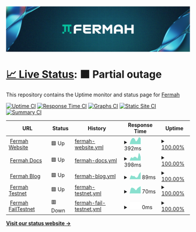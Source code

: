 ![Fermah Banner](assets/fermahBanner.png)

# [📈 Live Status](https://savvycodings.github.io/fermaUptime): <!--live status--> **🟧 Partial outage**

This repository contains the Uptime monitor and status page for [Fermah](https://www.fermah.xyz)

[![Uptime CI](https://github.com/savvycodings/fermaUptime/workflows/Uptime%20CI/badge.svg)](https://github.com/savvycodings/fermaUptime/actions?query=workflow%3A%22Uptime+CI%22)
[![Response Time CI](https://github.com/savvycodings/fermaUptime/workflows/Response%20Time%20CI/badge.svg)](https://github.com/savvycodings/fermaUptime/actions?query=workflow%3A%22Response+Time+CI%22)
[![Graphs CI](https://github.com/savvycodings/fermaUptime/workflows/Graphs%20CI/badge.svg)](https://github.com/savvycodings/fermaUptime/actions?query=workflow%3A%22Graphs+CI%22)
[![Static Site CI](https://github.com/savvycodings/fermaUptime/workflows/Static%20Site%20CI/badge.svg)](https://github.com/savvycodings/fermaUptime/actions?query=workflow%3A%22Static+Site+CI%22)
[![Summary CI](https://github.com/savvycodings/fermaUptime/workflows/Summary%20CI/badge.svg)](https://github.com/savvycodings/fermaUptime/actions?query=workflow%3A%22Summary+CI%22)

<!--start: status pages-->
<!-- This summary is generated by Upptime (https://github.com/upptime/upptime) -->
<!-- Do not edit this manually, your changes will be overwritten -->
<!-- prettier-ignore -->
| URL | Status | History | Response Time | Uptime |
| --- | ------ | ------- | ------------- | ------ |
| <img alt="" src="https://icons.duckduckgo.com/ip3/www.fermah.xyz.ico" height="13"> [Fermah Website](https://www.fermah.xyz) | 🟩 Up | [fermah-website.yml](https://github.com/savvycodings/fermaUptime/commits/HEAD/history/fermah-website.yml) | <details><summary><img alt="Response time graph" src="./graphs/fermah-website/response-time-week.png" height="20"> 392ms</summary><br><a href="https://savvycodings.github.io/fermaUptime/history/fermah-website"><img alt="Response time 410" src="https://img.shields.io/endpoint?url=https%3A%2F%2Fraw.githubusercontent.com%2Fsavvycodings%2FfermaUptime%2FHEAD%2Fapi%2Ffermah-website%2Fresponse-time.json"></a><br><a href="https://savvycodings.github.io/fermaUptime/history/fermah-website"><img alt="24-hour response time 222" src="https://img.shields.io/endpoint?url=https%3A%2F%2Fraw.githubusercontent.com%2Fsavvycodings%2FfermaUptime%2FHEAD%2Fapi%2Ffermah-website%2Fresponse-time-day.json"></a><br><a href="https://savvycodings.github.io/fermaUptime/history/fermah-website"><img alt="7-day response time 392" src="https://img.shields.io/endpoint?url=https%3A%2F%2Fraw.githubusercontent.com%2Fsavvycodings%2FfermaUptime%2FHEAD%2Fapi%2Ffermah-website%2Fresponse-time-week.json"></a><br><a href="https://savvycodings.github.io/fermaUptime/history/fermah-website"><img alt="30-day response time 565" src="https://img.shields.io/endpoint?url=https%3A%2F%2Fraw.githubusercontent.com%2Fsavvycodings%2FfermaUptime%2FHEAD%2Fapi%2Ffermah-website%2Fresponse-time-month.json"></a><br><a href="https://savvycodings.github.io/fermaUptime/history/fermah-website"><img alt="1-year response time 410" src="https://img.shields.io/endpoint?url=https%3A%2F%2Fraw.githubusercontent.com%2Fsavvycodings%2FfermaUptime%2FHEAD%2Fapi%2Ffermah-website%2Fresponse-time-year.json"></a></details> | <details><summary><a href="https://savvycodings.github.io/fermaUptime/history/fermah-website">100.00%</a></summary><a href="https://savvycodings.github.io/fermaUptime/history/fermah-website"><img alt="All-time uptime 99.94%" src="https://img.shields.io/endpoint?url=https%3A%2F%2Fraw.githubusercontent.com%2Fsavvycodings%2FfermaUptime%2FHEAD%2Fapi%2Ffermah-website%2Fuptime.json"></a><br><a href="https://savvycodings.github.io/fermaUptime/history/fermah-website"><img alt="24-hour uptime 100.00%" src="https://img.shields.io/endpoint?url=https%3A%2F%2Fraw.githubusercontent.com%2Fsavvycodings%2FfermaUptime%2FHEAD%2Fapi%2Ffermah-website%2Fuptime-day.json"></a><br><a href="https://savvycodings.github.io/fermaUptime/history/fermah-website"><img alt="7-day uptime 100.00%" src="https://img.shields.io/endpoint?url=https%3A%2F%2Fraw.githubusercontent.com%2Fsavvycodings%2FfermaUptime%2FHEAD%2Fapi%2Ffermah-website%2Fuptime-week.json"></a><br><a href="https://savvycodings.github.io/fermaUptime/history/fermah-website"><img alt="30-day uptime 99.95%" src="https://img.shields.io/endpoint?url=https%3A%2F%2Fraw.githubusercontent.com%2Fsavvycodings%2FfermaUptime%2FHEAD%2Fapi%2Ffermah-website%2Fuptime-month.json"></a><br><a href="https://savvycodings.github.io/fermaUptime/history/fermah-website"><img alt="1-year uptime 99.94%" src="https://img.shields.io/endpoint?url=https%3A%2F%2Fraw.githubusercontent.com%2Fsavvycodings%2FfermaUptime%2FHEAD%2Fapi%2Ffermah-website%2Fuptime-year.json"></a></details>
| <img alt="" src="https://icons.duckduckgo.com/ip3/docs.fermah.xyz.ico" height="13"> [Fermah Docs](https://docs.fermah.xyz) | 🟩 Up | [fermah-docs.yml](https://github.com/savvycodings/fermaUptime/commits/HEAD/history/fermah-docs.yml) | <details><summary><img alt="Response time graph" src="./graphs/fermah-docs/response-time-week.png" height="20"> 398ms</summary><br><a href="https://savvycodings.github.io/fermaUptime/history/fermah-docs"><img alt="Response time 295" src="https://img.shields.io/endpoint?url=https%3A%2F%2Fraw.githubusercontent.com%2Fsavvycodings%2FfermaUptime%2FHEAD%2Fapi%2Ffermah-docs%2Fresponse-time.json"></a><br><a href="https://savvycodings.github.io/fermaUptime/history/fermah-docs"><img alt="24-hour response time 323" src="https://img.shields.io/endpoint?url=https%3A%2F%2Fraw.githubusercontent.com%2Fsavvycodings%2FfermaUptime%2FHEAD%2Fapi%2Ffermah-docs%2Fresponse-time-day.json"></a><br><a href="https://savvycodings.github.io/fermaUptime/history/fermah-docs"><img alt="7-day response time 398" src="https://img.shields.io/endpoint?url=https%3A%2F%2Fraw.githubusercontent.com%2Fsavvycodings%2FfermaUptime%2FHEAD%2Fapi%2Ffermah-docs%2Fresponse-time-week.json"></a><br><a href="https://savvycodings.github.io/fermaUptime/history/fermah-docs"><img alt="30-day response time 448" src="https://img.shields.io/endpoint?url=https%3A%2F%2Fraw.githubusercontent.com%2Fsavvycodings%2FfermaUptime%2FHEAD%2Fapi%2Ffermah-docs%2Fresponse-time-month.json"></a><br><a href="https://savvycodings.github.io/fermaUptime/history/fermah-docs"><img alt="1-year response time 295" src="https://img.shields.io/endpoint?url=https%3A%2F%2Fraw.githubusercontent.com%2Fsavvycodings%2FfermaUptime%2FHEAD%2Fapi%2Ffermah-docs%2Fresponse-time-year.json"></a></details> | <details><summary><a href="https://savvycodings.github.io/fermaUptime/history/fermah-docs">100.00%</a></summary><a href="https://savvycodings.github.io/fermaUptime/history/fermah-docs"><img alt="All-time uptime 99.99%" src="https://img.shields.io/endpoint?url=https%3A%2F%2Fraw.githubusercontent.com%2Fsavvycodings%2FfermaUptime%2FHEAD%2Fapi%2Ffermah-docs%2Fuptime.json"></a><br><a href="https://savvycodings.github.io/fermaUptime/history/fermah-docs"><img alt="24-hour uptime 100.00%" src="https://img.shields.io/endpoint?url=https%3A%2F%2Fraw.githubusercontent.com%2Fsavvycodings%2FfermaUptime%2FHEAD%2Fapi%2Ffermah-docs%2Fuptime-day.json"></a><br><a href="https://savvycodings.github.io/fermaUptime/history/fermah-docs"><img alt="7-day uptime 100.00%" src="https://img.shields.io/endpoint?url=https%3A%2F%2Fraw.githubusercontent.com%2Fsavvycodings%2FfermaUptime%2FHEAD%2Fapi%2Ffermah-docs%2Fuptime-week.json"></a><br><a href="https://savvycodings.github.io/fermaUptime/history/fermah-docs"><img alt="30-day uptime 100.00%" src="https://img.shields.io/endpoint?url=https%3A%2F%2Fraw.githubusercontent.com%2Fsavvycodings%2FfermaUptime%2FHEAD%2Fapi%2Ffermah-docs%2Fuptime-month.json"></a><br><a href="https://savvycodings.github.io/fermaUptime/history/fermah-docs"><img alt="1-year uptime 99.99%" src="https://img.shields.io/endpoint?url=https%3A%2F%2Fraw.githubusercontent.com%2Fsavvycodings%2FfermaUptime%2FHEAD%2Fapi%2Ffermah-docs%2Fuptime-year.json"></a></details>
| <img alt="" src="https://icons.duckduckgo.com/ip3/www.fermah.xyz.ico" height="13"> [Fermah Blog](https://www.fermah.xyz/blog) | 🟩 Up | [fermah-blog.yml](https://github.com/savvycodings/fermaUptime/commits/HEAD/history/fermah-blog.yml) | <details><summary><img alt="Response time graph" src="./graphs/fermah-blog/response-time-week.png" height="20"> 89ms</summary><br><a href="https://savvycodings.github.io/fermaUptime/history/fermah-blog"><img alt="Response time 110" src="https://img.shields.io/endpoint?url=https%3A%2F%2Fraw.githubusercontent.com%2Fsavvycodings%2FfermaUptime%2FHEAD%2Fapi%2Ffermah-blog%2Fresponse-time.json"></a><br><a href="https://savvycodings.github.io/fermaUptime/history/fermah-blog"><img alt="24-hour response time 37" src="https://img.shields.io/endpoint?url=https%3A%2F%2Fraw.githubusercontent.com%2Fsavvycodings%2FfermaUptime%2FHEAD%2Fapi%2Ffermah-blog%2Fresponse-time-day.json"></a><br><a href="https://savvycodings.github.io/fermaUptime/history/fermah-blog"><img alt="7-day response time 89" src="https://img.shields.io/endpoint?url=https%3A%2F%2Fraw.githubusercontent.com%2Fsavvycodings%2FfermaUptime%2FHEAD%2Fapi%2Ffermah-blog%2Fresponse-time-week.json"></a><br><a href="https://savvycodings.github.io/fermaUptime/history/fermah-blog"><img alt="30-day response time 125" src="https://img.shields.io/endpoint?url=https%3A%2F%2Fraw.githubusercontent.com%2Fsavvycodings%2FfermaUptime%2FHEAD%2Fapi%2Ffermah-blog%2Fresponse-time-month.json"></a><br><a href="https://savvycodings.github.io/fermaUptime/history/fermah-blog"><img alt="1-year response time 110" src="https://img.shields.io/endpoint?url=https%3A%2F%2Fraw.githubusercontent.com%2Fsavvycodings%2FfermaUptime%2FHEAD%2Fapi%2Ffermah-blog%2Fresponse-time-year.json"></a></details> | <details><summary><a href="https://savvycodings.github.io/fermaUptime/history/fermah-blog">100.00%</a></summary><a href="https://savvycodings.github.io/fermaUptime/history/fermah-blog"><img alt="All-time uptime 99.94%" src="https://img.shields.io/endpoint?url=https%3A%2F%2Fraw.githubusercontent.com%2Fsavvycodings%2FfermaUptime%2FHEAD%2Fapi%2Ffermah-blog%2Fuptime.json"></a><br><a href="https://savvycodings.github.io/fermaUptime/history/fermah-blog"><img alt="24-hour uptime 100.00%" src="https://img.shields.io/endpoint?url=https%3A%2F%2Fraw.githubusercontent.com%2Fsavvycodings%2FfermaUptime%2FHEAD%2Fapi%2Ffermah-blog%2Fuptime-day.json"></a><br><a href="https://savvycodings.github.io/fermaUptime/history/fermah-blog"><img alt="7-day uptime 100.00%" src="https://img.shields.io/endpoint?url=https%3A%2F%2Fraw.githubusercontent.com%2Fsavvycodings%2FfermaUptime%2FHEAD%2Fapi%2Ffermah-blog%2Fuptime-week.json"></a><br><a href="https://savvycodings.github.io/fermaUptime/history/fermah-blog"><img alt="30-day uptime 99.95%" src="https://img.shields.io/endpoint?url=https%3A%2F%2Fraw.githubusercontent.com%2Fsavvycodings%2FfermaUptime%2FHEAD%2Fapi%2Ffermah-blog%2Fuptime-month.json"></a><br><a href="https://savvycodings.github.io/fermaUptime/history/fermah-blog"><img alt="1-year uptime 99.94%" src="https://img.shields.io/endpoint?url=https%3A%2F%2Fraw.githubusercontent.com%2Fsavvycodings%2FfermaUptime%2FHEAD%2Fapi%2Ffermah-blog%2Fuptime-year.json"></a></details>
| <img alt="" src="https://icons.duckduckgo.com/ip3/www.fermah.xyz.ico" height="13"> [Fermah Testnet](https://www.fermah.xyz/testnet) | 🟩 Up | [fermah-testnet.yml](https://github.com/savvycodings/fermaUptime/commits/HEAD/history/fermah-testnet.yml) | <details><summary><img alt="Response time graph" src="./graphs/fermah-testnet/response-time-week.png" height="20"> 70ms</summary><br><a href="https://savvycodings.github.io/fermaUptime/history/fermah-testnet"><img alt="Response time 67" src="https://img.shields.io/endpoint?url=https%3A%2F%2Fraw.githubusercontent.com%2Fsavvycodings%2FfermaUptime%2FHEAD%2Fapi%2Ffermah-testnet%2Fresponse-time.json"></a><br><a href="https://savvycodings.github.io/fermaUptime/history/fermah-testnet"><img alt="24-hour response time 61" src="https://img.shields.io/endpoint?url=https%3A%2F%2Fraw.githubusercontent.com%2Fsavvycodings%2FfermaUptime%2FHEAD%2Fapi%2Ffermah-testnet%2Fresponse-time-day.json"></a><br><a href="https://savvycodings.github.io/fermaUptime/history/fermah-testnet"><img alt="7-day response time 70" src="https://img.shields.io/endpoint?url=https%3A%2F%2Fraw.githubusercontent.com%2Fsavvycodings%2FfermaUptime%2FHEAD%2Fapi%2Ffermah-testnet%2Fresponse-time-week.json"></a><br><a href="https://savvycodings.github.io/fermaUptime/history/fermah-testnet"><img alt="30-day response time 150" src="https://img.shields.io/endpoint?url=https%3A%2F%2Fraw.githubusercontent.com%2Fsavvycodings%2FfermaUptime%2FHEAD%2Fapi%2Ffermah-testnet%2Fresponse-time-month.json"></a><br><a href="https://savvycodings.github.io/fermaUptime/history/fermah-testnet"><img alt="1-year response time 67" src="https://img.shields.io/endpoint?url=https%3A%2F%2Fraw.githubusercontent.com%2Fsavvycodings%2FfermaUptime%2FHEAD%2Fapi%2Ffermah-testnet%2Fresponse-time-year.json"></a></details> | <details><summary><a href="https://savvycodings.github.io/fermaUptime/history/fermah-testnet">100.00%</a></summary><a href="https://savvycodings.github.io/fermaUptime/history/fermah-testnet"><img alt="All-time uptime 99.99%" src="https://img.shields.io/endpoint?url=https%3A%2F%2Fraw.githubusercontent.com%2Fsavvycodings%2FfermaUptime%2FHEAD%2Fapi%2Ffermah-testnet%2Fuptime.json"></a><br><a href="https://savvycodings.github.io/fermaUptime/history/fermah-testnet"><img alt="24-hour uptime 100.00%" src="https://img.shields.io/endpoint?url=https%3A%2F%2Fraw.githubusercontent.com%2Fsavvycodings%2FfermaUptime%2FHEAD%2Fapi%2Ffermah-testnet%2Fuptime-day.json"></a><br><a href="https://savvycodings.github.io/fermaUptime/history/fermah-testnet"><img alt="7-day uptime 100.00%" src="https://img.shields.io/endpoint?url=https%3A%2F%2Fraw.githubusercontent.com%2Fsavvycodings%2FfermaUptime%2FHEAD%2Fapi%2Ffermah-testnet%2Fuptime-week.json"></a><br><a href="https://savvycodings.github.io/fermaUptime/history/fermah-testnet"><img alt="30-day uptime 99.95%" src="https://img.shields.io/endpoint?url=https%3A%2F%2Fraw.githubusercontent.com%2Fsavvycodings%2FfermaUptime%2FHEAD%2Fapi%2Ffermah-testnet%2Fuptime-month.json"></a><br><a href="https://savvycodings.github.io/fermaUptime/history/fermah-testnet"><img alt="1-year uptime 99.99%" src="https://img.shields.io/endpoint?url=https%3A%2F%2Fraw.githubusercontent.com%2Fsavvycodings%2FfermaUptime%2FHEAD%2Fapi%2Ffermah-testnet%2Fuptime-year.json"></a></details>
| <img alt="" src="https://icons.duckduckgo.com/ip3/failtestnet.fermah.xyz.ico" height="13"> [Fermah FailTestnet](https://failtestnet.fermah.xyz) | 🟥 Down | [fermah-fail-testnet.yml](https://github.com/savvycodings/fermaUptime/commits/HEAD/history/fermah-fail-testnet.yml) | <details><summary><img alt="Response time graph" src="./graphs/fermah-fail-testnet/response-time-week.png" height="20"> 0ms</summary><br><a href="https://savvycodings.github.io/fermaUptime/history/fermah-fail-testnet"><img alt="Response time 0" src="https://img.shields.io/endpoint?url=https%3A%2F%2Fraw.githubusercontent.com%2Fsavvycodings%2FfermaUptime%2FHEAD%2Fapi%2Ffermah-fail-testnet%2Fresponse-time.json"></a><br><a href="https://savvycodings.github.io/fermaUptime/history/fermah-fail-testnet"><img alt="24-hour response time 0" src="https://img.shields.io/endpoint?url=https%3A%2F%2Fraw.githubusercontent.com%2Fsavvycodings%2FfermaUptime%2FHEAD%2Fapi%2Ffermah-fail-testnet%2Fresponse-time-day.json"></a><br><a href="https://savvycodings.github.io/fermaUptime/history/fermah-fail-testnet"><img alt="7-day response time 0" src="https://img.shields.io/endpoint?url=https%3A%2F%2Fraw.githubusercontent.com%2Fsavvycodings%2FfermaUptime%2FHEAD%2Fapi%2Ffermah-fail-testnet%2Fresponse-time-week.json"></a><br><a href="https://savvycodings.github.io/fermaUptime/history/fermah-fail-testnet"><img alt="30-day response time 0" src="https://img.shields.io/endpoint?url=https%3A%2F%2Fraw.githubusercontent.com%2Fsavvycodings%2FfermaUptime%2FHEAD%2Fapi%2Ffermah-fail-testnet%2Fresponse-time-month.json"></a><br><a href="https://savvycodings.github.io/fermaUptime/history/fermah-fail-testnet"><img alt="1-year response time 0" src="https://img.shields.io/endpoint?url=https%3A%2F%2Fraw.githubusercontent.com%2Fsavvycodings%2FfermaUptime%2FHEAD%2Fapi%2Ffermah-fail-testnet%2Fresponse-time-year.json"></a></details> | <details><summary><a href="https://savvycodings.github.io/fermaUptime/history/fermah-fail-testnet">100.00%</a></summary><a href="https://savvycodings.github.io/fermaUptime/history/fermah-fail-testnet"><img alt="All-time uptime 100.00%" src="https://img.shields.io/endpoint?url=https%3A%2F%2Fraw.githubusercontent.com%2Fsavvycodings%2FfermaUptime%2FHEAD%2Fapi%2Ffermah-fail-testnet%2Fuptime.json"></a><br><a href="https://savvycodings.github.io/fermaUptime/history/fermah-fail-testnet"><img alt="24-hour uptime 100.00%" src="https://img.shields.io/endpoint?url=https%3A%2F%2Fraw.githubusercontent.com%2Fsavvycodings%2FfermaUptime%2FHEAD%2Fapi%2Ffermah-fail-testnet%2Fuptime-day.json"></a><br><a href="https://savvycodings.github.io/fermaUptime/history/fermah-fail-testnet"><img alt="7-day uptime 100.00%" src="https://img.shields.io/endpoint?url=https%3A%2F%2Fraw.githubusercontent.com%2Fsavvycodings%2FfermaUptime%2FHEAD%2Fapi%2Ffermah-fail-testnet%2Fuptime-week.json"></a><br><a href="https://savvycodings.github.io/fermaUptime/history/fermah-fail-testnet"><img alt="30-day uptime 100.00%" src="https://img.shields.io/endpoint?url=https%3A%2F%2Fraw.githubusercontent.com%2Fsavvycodings%2FfermaUptime%2FHEAD%2Fapi%2Ffermah-fail-testnet%2Fuptime-month.json"></a><br><a href="https://savvycodings.github.io/fermaUptime/history/fermah-fail-testnet"><img alt="1-year uptime 100.00%" src="https://img.shields.io/endpoint?url=https%3A%2F%2Fraw.githubusercontent.com%2Fsavvycodings%2FfermaUptime%2FHEAD%2Fapi%2Ffermah-fail-testnet%2Fuptime-year.json"></a></details>

<!--end: status pages-->

[**Visit our status website →**](https://savvycodings.github.io/fermaUptime)
